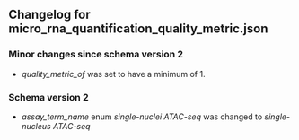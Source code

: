 ## Changelog for micro_rna_quantification_quality_metric.json

### Minor changes since schema version 2

* *quality_metric_of* was set to have a minimum of 1.

### Schema version 2

* *assay_term_name* enum *single-nuclei ATAC-seq* was changed to *single-nucleus ATAC-seq*
